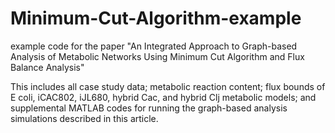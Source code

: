 # Minimum-Cut-Algorithm-example
example code for the paper "An Integrated Approach to Graph-based Analysis of Metabolic Networks Using Minimum Cut Algorithm and Flux Balance Analysis"

This includes all case study data; metabolic reaction content; flux bounds of E coli, iCAC802, iJL680, hybrid Cac, and hybrid Clj metabolic models; 
and supplemental MATLAB codes for running the graph-based analysis simulations described in this article. 
